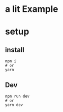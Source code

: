 # a lit Example

# setup

## install

```shell
npm i
# or
yarn

```

## Dev

```shell
npm run dev
# or
yarn dev

```
